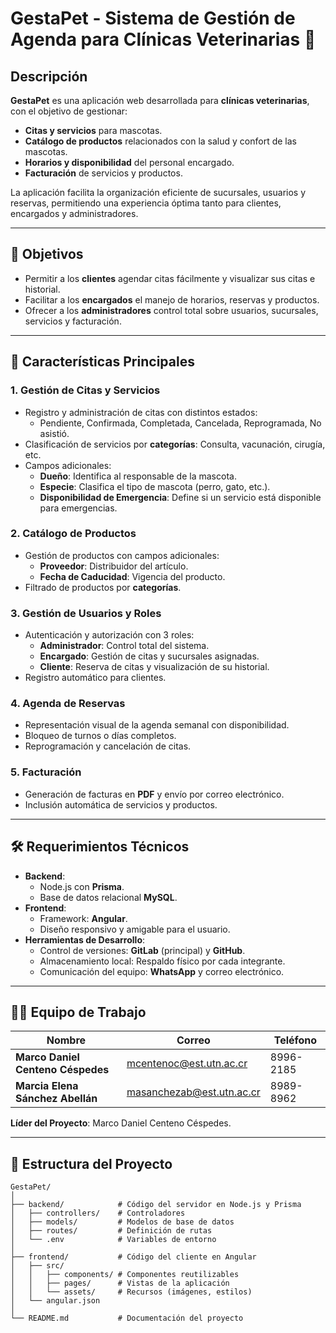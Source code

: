 # GestaPet - Sistema de Gestión de Agenda para Clínicas Veterinarias 🐾

## Descripción
**GestaPet** es una aplicación web desarrollada para **clínicas veterinarias**, con el objetivo de gestionar:
- **Citas y servicios** para mascotas.
- **Catálogo de productos** relacionados con la salud y confort de las mascotas.
- **Horarios y disponibilidad** del personal encargado.
- **Facturación** de servicios y productos.

La aplicación facilita la organización eficiente de sucursales, usuarios y reservas, permitiendo una experiencia óptima tanto para clientes, encargados y administradores.

---

## 🎯 **Objetivos**
- Permitir a los **clientes** agendar citas fácilmente y visualizar sus citas e historial.
- Facilitar a los **encargados** el manejo de horarios, reservas y productos.
- Ofrecer a los **administradores** control total sobre usuarios, sucursales, servicios y facturación.

---

## 🚀 **Características Principales**
### 1. **Gestión de Citas y Servicios**
- Registro y administración de citas con distintos estados:
  - Pendiente, Confirmada, Completada, Cancelada, Reprogramada, No asistió.
- Clasificación de servicios por **categorías**: Consulta, vacunación, cirugía, etc.
- Campos adicionales:
  - **Dueño**: Identifica al responsable de la mascota.
  - **Especie**: Clasifica el tipo de mascota (perro, gato, etc.).
  - **Disponibilidad de Emergencia**: Define si un servicio está disponible para emergencias.

### 2. **Catálogo de Productos**
- Gestión de productos con campos adicionales:
  - **Proveedor**: Distribuidor del artículo.
  - **Fecha de Caducidad**: Vigencia del producto.
- Filtrado de productos por **categorías**.

### 3. **Gestión de Usuarios y Roles**
- Autenticación y autorización con 3 roles:
  - **Administrador**: Control total del sistema.
  - **Encargado**: Gestión de citas y sucursales asignadas.
  - **Cliente**: Reserva de citas y visualización de su historial.
- Registro automático para clientes.

### 4. **Agenda de Reservas**
- Representación visual de la agenda semanal con disponibilidad.
- Bloqueo de turnos o días completos.
- Reprogramación y cancelación de citas.

### 5. **Facturación**
- Generación de facturas en **PDF** y envío por correo electrónico.
- Inclusión automática de servicios y productos.

---

## 🛠️ **Requerimientos Técnicos**
- **Backend**:
  - Node.js con **Prisma**.
  - Base de datos relacional **MySQL**.
- **Frontend**:
  - Framework: **Angular**.
  - Diseño responsivo y amigable para el usuario.
- **Herramientas de Desarrollo**:
  - Control de versiones: **GitLab** (principal) y **GitHub**.
  - Almacenamiento local: Respaldo físico por cada integrante.
  - Comunicación del equipo: **WhatsApp** y correo electrónico.

---

## 🧑‍💻 **Equipo de Trabajo**
| Nombre                        | Correo                        | Teléfono         |
|-------------------------------|-------------------------------|------------------|
| **Marco Daniel Centeno Céspedes** | mcentenoc@est.utn.ac.cr       | 8996-2185        |
| **Marcia Elena Sánchez Abellán**  | masanchezab@est.utn.ac.cr     | 8989-8962        |

**Líder del Proyecto**: Marco Daniel Centeno Céspedes.

---

## 📂 **Estructura del Proyecto**
```plaintext
GestaPet/
│
├── backend/            # Código del servidor en Node.js y Prisma
│   ├── controllers/    # Controladores
│   ├── models/         # Modelos de base de datos
│   ├── routes/         # Definición de rutas
│   └── .env            # Variables de entorno
│
├── frontend/           # Código del cliente en Angular
│   ├── src/
│   │   ├── components/ # Componentes reutilizables
│   │   ├── pages/      # Vistas de la aplicación
│   │   └── assets/     # Recursos (imágenes, estilos)
│   └── angular.json
│
└── README.md           # Documentación del proyecto
